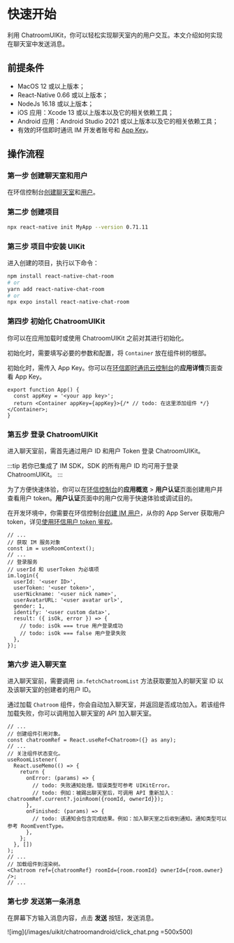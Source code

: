 # 快速开始

利用 ChatroomUIKit，你可以轻松实现聊天室内的用户交互。本文介绍如何实现在聊天室中发送消息。

## 前提条件

- MacOS 12 或以上版本；
- React-Native 0.66 或以上版本；
- NodeJs 16.18 或以上版本；
- iOS 应用：Xcode 13 或以上版本以及它的相关依赖工具；
- Android 应用：Android Studio 2021 或以上版本以及它的相关依赖工具；
- 有效的环信即时通讯 IM 开发者账号和 [App Key](/product/enable_and_configure_IM.html#获取环信即时通讯-im-的信息)。

## 操作流程

### 第一步 创建聊天室和用户

在环信控制台[创建聊天室](/product/enable_and_configure_IM.html#创建聊天室)和[用户](/product/enable_and_configure_IM.html#创建-im-用户)。

### 第二步 创建项目

```sh
npx react-native init MyApp --version 0.71.11
```

### 第三步 项目中安装 UIKit

进入创建的项目，执行以下命令：

```sh
npm install react-native-chat-room
# or
yarn add react-native-chat-room
# or
npx expo install react-native-chat-room
```

### 第四步 初始化 ChatroomUIKit

你可以在应用加载时或使用 ChatroomUIKit 之前对其进行初始化。

初始化时，需要填写必要的参数和配置，将 `Container` 放在组件树的根部。

初始化时，需传入 App Key。你可以在[环信即时通讯云控制台](https://console.easemob.com/user/login)的**应用详情**页面查看 App Key。

```tsx
export function App() {
  const appKey = '<your app key>';
  return <Container appKey={appKey}>{/* // todo: 在这里添加组件 */}</Container>;
}
```

### 第五步 登录 ChatroomUIKit

进入聊天室前，需首先通过用户 ID 和用户 Token 登录 ChatroomUIKit。

:::tip
若你已集成了 IM SDK，SDK 的所有用户 ID 均可用于登录 ChatroomUIKit。
:::

为了方便快速体验，你可以在[环信控制台](https://console.easemob.com/user/login)的**应用概览** > **用户认证**页面创建用户并查看用户 token。**用户认证**页面中的用户仅用于快速体验或调试目的。

在开发环境中，你需要在环信控制台[创建 IM 用户](/product/enable_and_configure_IM.html#创建-im-用户)，从你的 App Server 获取用户 token，详见[使用环信用户 token 鉴权](/product/easemob_user_token.html)。

```tsx
// ...
// 获取 IM 服务对象
const im = useRoomContext();
// ...
// 登录服务
// userId 和 userToken 为必填项
im.login({
  userId: '<user ID>',
  userToken: '<user token>',
  userNickname: '<user nick name>',
  userAvatarURL: '<user avatar url>',
  gender: 1,
  identify: '<user custom data>',
  result: ({ isOk, error }) => {
    // todo: isOk === true 用户登录成功
    // todo: isOk === false 用户登录失败
  },
});
```

### 第六步 进入聊天室

进入聊天室前，需要调用 `im.fetchChatroomList` 方法获取要加入的聊天室 ID 以及该聊天室的创建者的用户 ID。

通过加载 `Chatroom` 组件，你会自动加入聊天室，并返回是否成功加入。若该组件加载失败，你可以调用加入聊天室的 API 加入聊天室。

```tsx
// ...
// 创建组件引用对象。
const chatroomRef = React.useRef<Chatroom>({} as any);
// ...
// 关注组件状态变化。
useRoomListener(
  React.useMemo(() => {
    return {
      onError: (params) => {
        // todo: 失败通知处理。错误类型可参考 UIKitError。
        // todo: 例如：被踢出聊天室后，可调用 API 重新加入：chatroomRef.current?.joinRoom({roomId, ownerId}}); 
      },
      onFinished: (params) => {
        // todo: 该通知会包含完成结果。例如：加入聊天室之后收到通知。通知类型可以参考 RoomEventType。
      },
    };
  }, [])
);
// ...
// 加载组件到渲染树。
<Chatroom ref={chatroomRef} roomId={room.roomId} ownerId={room.owner} />;
// ...
```

### 第七步 发送第一条消息  

在屏幕下方输入消息内容，点击 **发送** 按钮，发送消息。

![img](/images/uikit/chatroomandroid/click_chat.png =500x500)
